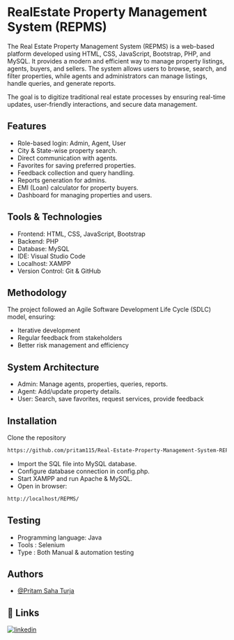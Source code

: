 
# RealEstate Property Management System (REPMS)


The Real Estate Property Management System (REPMS) is a web-based platform developed using HTML, CSS, JavaScript, Bootstrap, PHP, and MySQL.
It provides a modern and efficient way to manage property listings, agents, buyers, and sellers. The system allows users to browse, search, and filter properties, while agents and administrators can manage listings, handle queries, and generate reports.

The goal is to digitize traditional real estate processes by ensuring real-time updates, user-friendly interactions, and secure data management.


## Features

- Role-based login: Admin, Agent, User
- City & State-wise property search.
- Direct communication with agents.
- Favorites for saving preferred properties.
- Feedback collection and query handling.
- Reports generation for admins.
- EMI (Loan) calculator for property buyers.
- Dashboard for managing properties and users.


## Tools & Technologies
- Frontend: HTML, CSS, JavaScript, Bootstrap
- Backend: PHP
- Database: MySQL
- IDE: Visual Studio Code
- Localhost: XAMPP
- Version Control: Git & GitHub
## Methodology
The project followed an Agile Software Development Life Cycle (SDLC) model, ensuring:
- Iterative development
- Regular feedback from stakeholders
- Better risk management and efficiency
## System Architecture
- Admin: Manage agents, properties, queries, reports.
- Agent: Add/update property details.
- User: Search, save favorites, request services, provide feedback
## Installation

Clone the repository

```bash
https://github.com/pritam115/Real-Estate-Property-Management-System-REPMS-.git
```

- Import the SQL file into MySQL database.
- Configure database connection in config.php.
- Start XAMPP and run Apache & MySQL.
- Open in browser:
```bash
http://localhost/REPMS/
```
## Testing
- Programming language: Java
- Tools : Selenium
- Type : Both Manual & automation testing
## Authors

- [@Pritam Saha Turja](https://github.com/pritam115)

## 🔗 Links

[![linkedin](https://img.shields.io/badge/linkedin-0A66C2?style=for-the-badge&logo=linkedin&logoColor=white)](https://www.linkedin.com/in/pritam-saha-turja-083308337/)


